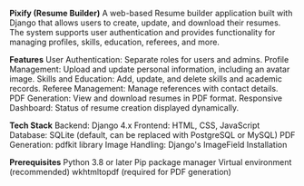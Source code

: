 **Pixify (Resume Builder)**
A web-based Resume builder application built with Django that allows users to create, update, and download their resumes. The system supports user authentication and provides functionality for managing profiles, skills, education, referees, and more.

**Features**
User Authentication: Separate roles for users and admins.
Profile Management: Upload and update personal information, including an avatar image.
Skills and Education: Add, update, and delete skills and academic records.
Referee Management: Manage references with contact details.
PDF Generation: View and download resumes in PDF format.
Responsive Dashboard: Status of resume creation displayed dynamically.

**Tech Stack**
Backend: Django 4.x
Frontend: HTML, CSS, JavaScript
Database: SQLite (default, can be replaced with PostgreSQL or MySQL)
PDF Generation: pdfkit library
Image Handling: Django's ImageField
Installation

**Prerequisites**
Python 3.8 or later
Pip package manager
Virtual environment (recommended)
wkhtmltopdf (required for PDF generation)
